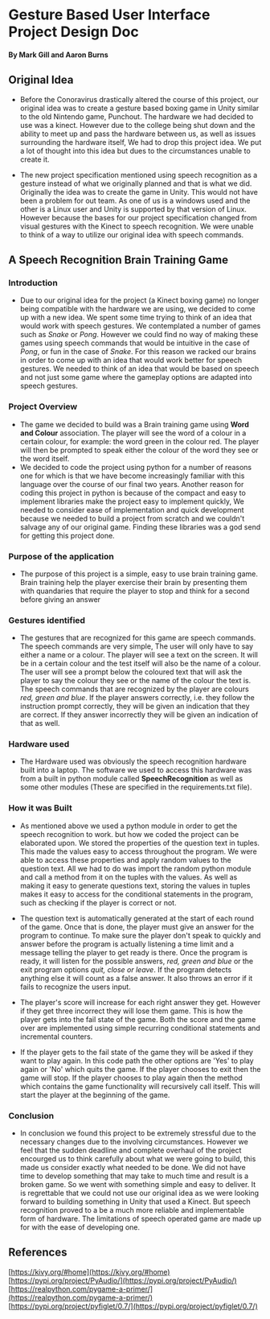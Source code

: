 #  Gesture Based User Interface Project Design Doc
#### By Mark Gill and Aaron Burns

## Original Idea
* Before the Conoravirus drastically altered the course of this project, our original idea was to create a gesture based boxing game in Unity similar to the old Nintendo game, Punchout. The hardware we had decided to use was a kinect. However due to the college being shut down and the ability to meet up and pass the hardware between us, as well as issues surrounding the hardware itself, We had to drop this project idea. We put a lot of thought into this idea but dues to the circumstances unable to create it. 

* The new project specification mentioned using speech recognition as a gesture instead of what we originally  planned and that is what we did. Originally the idea was to create the game in Unity. This would not have been a problem for out team. As one of us is a windows used and the other is a Linux user and Unity is supported by that version of Linux. However because the bases for our project specification changed from visual gestures with the Kinect to speech recognition. We were unable to think of a way to utilize  our original idea with speech commands.

## A Speech Recognition Brain Training Game
### Introduction
* Due to our original idea for the project (a Kinect boxing game) no longer being compatible with the hardware we are using, we decided to come up with a new idea. We spent some time trying to think of an idea that would work with speech gestures. We contemplated a number of games such as *Snake* or *Pong*. However we could find no way of making these games using speech commands that would be intuitive in the case of *Pong*, or fun in the case of *Snake*. For this reason we racked our brains in order to come up with an idea that would work better for speech gestures. We needed to think of an idea that would be based on speech and not just some game where the gameplay options are adapted into speech gestures.

### Project Overview
* The game we decided to build was a Brain training game using **Word and Colour** association. The player will see the word of a colour in a certain colour, for example: the word green in the colour red. The player will then be prompted to speak either the colour of the word they see or the word itself.
* We decided to code the project using python for a number of reasons one for which is that we have become increasingly familiar with this language over the course of our final two years. Another reason for coding this project in python is because of the compact and easy to implement libraries make the project easy to implement quickly, We needed to consider ease of implementation and quick development because we needed to build a project from scratch and we couldn't salvage any of our original game. Finding these libraries was a god send for getting this project done.

### Purpose of the application
* The purpose of this project is a simple, easy to use brain training game. Brain training help the player exercise their brain by presenting them with quandaries  that require the player to stop and think for a second before giving an answer

### Gestures identified
* The gestures that are recognized for this game are speech commands. The speech commands are very simple, The user will only have to say either a name or a colour. The player will see a text on the screen. It will be in a certain colour and the test itself will also be the name of a colour. The user will see a prompt below the coloured text that will ask the player to say the colour they see or the name of the colour the text is. The speech commands that are recognized by the player are colours *red, green and blue*. If the player answers correctly, i.e. they follow the instruction prompt correctly, they will be given an indication that they are correct. If they answer incorrectly they will be given an indication of that as well.

### Hardware used
* The Hardware used was obviously the speech recognition hardware built into a laptop. The software we used to access this hardware was from a built in python module called **SpeechRecognition** as well as some other modules (These are specified in the requirements.txt file). 

### How it was Built
* As mentioned above we used a python module in order to get the speech recognition to work. but how we coded the project can be elaborated upon. We stored the properties of the question text in tuples. This made the values easy to access throughout the program. We were able to access these properties and apply random values to the question text. All we had to do was import the random python module and call a method from it on the tuples with the values. As well as making it easy to generate questions text, storing the values in tuples makes it easy to access for the conditional statements  in the program, such as checking if the player is correct or not.

* The question text is automatically generated at the start of each round of the game. Once that is done, the player must give an answer for the program to continue. To make sure the player don't speak to quickly and answer before the program is actually listening a time limit and a message telling the player to get ready is there. Once the program is ready, it will listen for the possible  answers, *red, green and blue* or the exit program options *quit, close or leave*. If the program detects anything else it will count as a false answer. It also throws an error if it fails to recognize the users input.

* The player's score will increase for each right answer they get. However if they get three incorrect they will lose them game. This is how the player gets into the fail state of the game. Both the score and the game over are implemented using simple recurring conditional statements and incremental counters.

* If the player gets to the fail state of the game they will be asked if they want to play again. In this code path the other options are 'Yes' to play again or 'No' which quits the game. If the player chooses to exit then the game will stop. If the player chooses to play again then the method which contains the game functionality will recursively  call itself. This will start the player at the beginning of the game.

### Conclusion
* In conclusion we found this project to be extremely  stressful due to the necessary  changes due to the involving circumstances. However we feel that the sudden deadline and complete overhaul of the project encourged us to think carefully about what we were going to build, this made us consider exactly what needed to be done. We did not have time to develop something that may take to much time and result is a broken game. So we went with something simple and easy to deliver. It is regrettable  that we could not use our original idea as we were looking forward to building something in Unity that used a Kinect. But speech recognition proved to a be a much more reliable  and implementable form of hardware. The limitations of speech operated game are made up for with the ease of developing one.

## References
[https://kivy.org/#home](https://kivy.org/#home)  
[https://pypi.org/project/PyAudio/](https://pypi.org/project/PyAudio/)  
[https://realpython.com/pygame-a-primer/](https://realpython.com/pygame-a-primer/)  
[https://pypi.org/project/pyfiglet/0.7/](https://pypi.org/project/pyfiglet/0.7/)  
